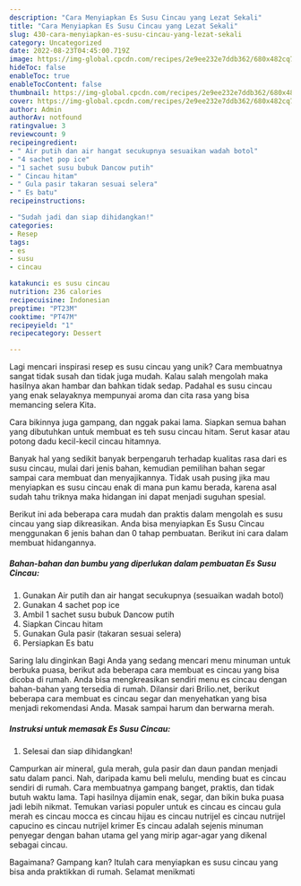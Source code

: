 ```yaml
---
description: "Cara Menyiapkan Es Susu Cincau yang Lezat Sekali"
title: "Cara Menyiapkan Es Susu Cincau yang Lezat Sekali"
slug: 430-cara-menyiapkan-es-susu-cincau-yang-lezat-sekali
category: Uncategorized
date: 2022-08-23T04:45:00.719Z
image: https://img-global.cpcdn.com/recipes/2e9ee232e7ddb362/680x482cq70/es-susu-cincau-foto-resep-utama.jpg
hideToc: false
enableToc: true
enableTocContent: false
thumbnail: https://img-global.cpcdn.com/recipes/2e9ee232e7ddb362/680x482cq70/es-susu-cincau-foto-resep-utama.jpg
cover: https://img-global.cpcdn.com/recipes/2e9ee232e7ddb362/680x482cq70/es-susu-cincau-foto-resep-utama.jpg
author: Admin
authorAv: notfound
ratingvalue: 3
reviewcount: 9
recipeingredient:
- " Air putih dan air hangat secukupnya sesuaikan wadah botol"
- "4 sachet pop ice"
- "1 sachet susu bubuk Dancow putih"
- " Cincau hitam"
- " Gula pasir takaran sesuai selera"
- " Es batu"
recipeinstructions:

- "Sudah jadi dan siap dihidangkan!"
categories:
- Resep
tags:
- es
- susu
- cincau

katakunci: es susu cincau 
nutrition: 236 calories
recipecuisine: Indonesian
preptime: "PT23M"
cooktime: "PT47M"
recipeyield: "1"
recipecategory: Dessert

---
```





Lagi mencari inspirasi resep es susu cincau yang unik? Cara membuatnya sangat tidak susah dan tidak juga mudah. Kalau salah mengolah maka hasilnya akan hambar dan bahkan tidak sedap. Padahal es susu cincau yang enak selayaknya mempunyai aroma dan cita rasa yang bisa memancing selera Kita.





Cara bikinnya juga gampang, dan nggak pakai lama. Siapkan semua bahan yang dibutuhkan untuk membuat es teh susu cincau hitam. Serut kasar atau potong dadu kecil-kecil cincau hitamnya.

Banyak hal yang sedikit banyak berpengaruh terhadap kualitas rasa dari es susu cincau, mulai dari jenis bahan, kemudian pemilihan bahan segar sampai cara membuat dan menyajikannya. Tidak usah pusing jika mau menyiapkan es susu cincau enak di mana pun kamu berada, karena asal sudah tahu triknya maka hidangan ini dapat menjadi suguhan spesial.






Berikut ini ada beberapa cara mudah dan praktis dalam mengolah es susu cincau yang siap dikreasikan. Anda bisa menyiapkan Es Susu Cincau menggunakan 6 jenis bahan dan 0 tahap pembuatan. Berikut ini cara dalam membuat hidangannya.

<!--inarticleads1-->

##### Bahan-bahan dan bumbu yang diperlukan dalam pembuatan Es Susu Cincau:

1. Gunakan  Air putih dan air hangat secukupnya (sesuaikan wadah botol)
1. Gunakan 4 sachet pop ice
1. Ambil 1 sachet susu bubuk Dancow putih
1. Siapkan  Cincau hitam
1. Gunakan  Gula pasir (takaran sesuai selera)
1. Persiapkan  Es batu


Saring lalu dinginkan Bagi Anda yang sedang mencari menu minuman untuk berbuka puasa, berikut ada beberapa cara membuat es cincau yang bisa dicoba di rumah. Anda bisa mengkreasikan sendiri menu es cincau dengan bahan-bahan yang tersedia di rumah. Dilansir dari Brilio.net, berikut beberapa cara membuat es cincau segar dan menyehatkan yang bisa menjadi rekomendasi Anda. Masak sampai harum dan berwarna merah. 

<!--inarticleads2-->

##### Instruksi untuk memasak Es Susu Cincau:


1. Selesai dan siap dihidangkan!

Campurkan air mineral, gula merah, gula pasir dan daun pandan menjadi satu dalam panci. Nah, daripada kamu beli melulu, mending buat es cincau sendiri di rumah. Cara membuatnya gampang banget, praktis, dan tidak butuh waktu lama. Tapi hasilnya dijamin enak, segar, dan bikin buka puasa jadi lebih nikmat. Temukan variasi populer untuk es cincau es cincau gula merah es cincau mocca es cincau hijau es cincau nutrijel es cincau nutrijel capucino es cincau nutrijel krimer Es cincau adalah sejenis minuman penyegar dengan bahan utama gel yang mirip agar-agar yang dikenal sebagai cincau. 

Bagaimana? Gampang kan? Itulah cara menyiapkan es susu cincau yang bisa anda praktikkan di rumah. Selamat menikmati
